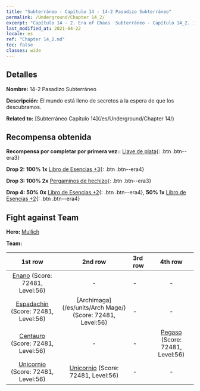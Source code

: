 ```yaml
---
title: "Subterráneo - Capítulo 14 - 14-2 Pasadizo Subterráneo"
permalink: /Underground/Chapter 14_2/
excerpt: "Capítulo 14 - 2. Era of Chaos  Subterráneo - Capítulo 14_2. 14-2 Pasadizo Subterráneo"
last_modified_at: 2021-04-22
locale: es
ref: "Chapter 14_2.md"
toc: false
classes: wide
---
```


## Detalles

 **Nombre:** 14-2 Pasadizo Subterráneo

 **Descripción:** El mundo está lleno de secretos a la espera de que los descubramos.

 **Related to:** [Subterráneo Capítulo 14](/es/Underground/Chapter 14/)

## Recompensa obtenida

 **Recompensa por completar por primera vez::** [Llave de plata](/ItemsES/con_693/){: .btn .btn--era3}

 **Drop 2:** **100% 1x** [Libro de Esencias +3](/ItemsES/mat_60/){: .btn .btn--era4}

 **Drop 3:** **100% 2x** [Pergaminos de hechizo](/ItemsES/con_694/){: .btn .btn--era3}

 **Drop 4:** **50% 0x** [Libro de Esencias +2](/ItemsES/mat_53/){: .btn .btn--era4}, **50% 1x** [Libro de Esencias +2](/ItemsES/mat_53/){: .btn .btn--era4}


## Fight against Team
 **Hero:** [Mullich](/es/heroes/Mullich/)

 **Team:**


  | 1st row | 2nd row | 3rd row | 4th row |
  |:----:|:----:|:----|:----:|
  | [Enano](/es/units/Dwarf/) (Score: 72481, Level:56)  | - | - | - |
  | [Espadachín](/es/units/Swordsman/) (Score: 72481, Level:56)  | [Archimaga](/es/units/Arch Mage/) (Score: 72481, Level:56)  | - | - |
  | [Centauro](/es/units/Centaur/) (Score: 72481, Level:56)  | - | - | [Pegaso](/es/units/Pegasus/) (Score: 72481, Level:56)  |
  | [Unicornio](/es/units/Unicorn/) (Score: 72481, Level:56)  | [Unicornio](/es/units/Unicorn/) (Score: 72481, Level:56)  | - | - |



